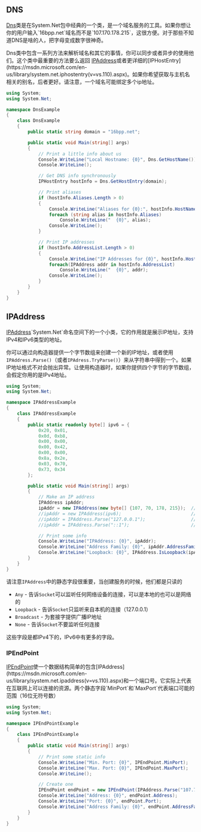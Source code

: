 ## DNS

[Dns](https://msdn.microsoft.com/en-us/library/system.net.dns(v=vs.110).aspx)类是在System.Net包中经典的一个类，是一个域名服务的工具。如果你想让你的用户输入`16bpp.net`域名而不是`107.170.178.215`，这很方便。对于那些不知道DNS是啥的人，把字母变成数字很神奇。

Dns类中包含一系列方法来解析域名和其它的事情，你可以同步或者异步的使用他们。这个类中最重要的方法要么返回 [IPAddress](https://msdn.microsoft.com/en-us/library/system.net.ipaddress(v=vs.110).aspx)或者更详细的[IPHostEntry](https://msdn.microsoft.com/en-us/library/system.net.iphostentry(v=vs.110).aspx)。如果你希望获取与主机名相关的别名，后者更好。请注意，一个域名可能绑定多个ip地址。

```c#
using System;
using System.Net;

namespace DnsExample
{
    class DnsExample
    {
        public static string domain = "16bpp.net";

        public static void Main(string[] args)
        {
            // Print a little info about us
            Console.WriteLine("Local Hostname: {0}", Dns.GetHostName());
            Console.WriteLine();

            // Get DNS info synchronously
            IPHostEntry hostInfo = Dns.GetHostEntry(domain);

            // Print aliases
            if (hostInfo.Aliases.Length > 0)
            {
                Console.WriteLine("Aliases for {0}:", hostInfo.HostName);
                foreach (string alias in hostInfo.Aliases)
                    Console.WriteLine("  {0}", alias);
                Console.WriteLine();
            }

            // Print IP addresses
            if (hostInfo.AddressList.Length > 0)
            {
                Console.WriteLine("IP Addresses for {0}", hostInfo.HostName);
                foreach(IPAddress addr in hostInfo.AddressList)
                    Console.WriteLine("  {0}", addr);
                Console.WriteLine();
            }
        }
    }
}
```

## IPAddress

[IPAddress](https://msdn.microsoft.com/en-us/library/system.net.ipaddress(v=vs.110).aspx)`System.Net`命名空间下的一个小类，它的作用就是展示IP地址，支持IPv4和IPv6类型的地址。

你可以通过向构造器提供一个字节数组来创建一个新的IP地址，或者使用`IPAddress.Parse()`（或者`IPAdress.TryParse()`）来从字符串中得到一个。如果IP地址格式不对会抛出异常。让使用构造器时，如果你提供四个字节的字节数组，会假定你用的是IPv4地址。

```c#
using System;
using System.Net;

namespace IPAddressExample
{
    class IPAddressExample
    {
        public static readonly byte[] ipv6 = {
            0x20, 0x01,
            0x0d, 0xb8,
            0x00, 0x00,
            0x00, 0x42,
            0x00, 0x00,
            0x8a, 0x2e,
            0x03, 0x70,
            0x73, 0x34
        };

        public static void Main(string[] args)
        {
            // Make an IP address
            IPAddress ipAddr;
            ipAddr = new IPAddress(new byte[] {107, 70, 178, 215});  // IPv4, byte array
            //ipAddr = new IPAddress(ipv6);                          // IPv6, byte array
            //ipAddr = IPAddress.Parse("127.0.0.1");                 // IPv4, string
            //ipAddr = IPAddress.Parse("::1");                       // IPv6, string

            // Print some info
            Console.WriteLine("IPAddress: {0}", ipAddr);
            Console.WriteLine("Address Family: {0}", ipAddr.AddressFamily);
            Console.WriteLine("Loopback: {0}", IPAddress.IsLoopback(ipAddr));
        }
    }
}
```

请注意`IPAddress`中的静态字段很重要，当创建服务的时候，他们都是只读的

- `Any` - 告诉`Socket`可以监听任何网络设备的连接，可以是本地的也可以是网络的
- `Loopback` - 告诉`Socket`只监听来自本机的连接（127.0.0.1）
- `Broadcast` - 为套接字提供广播IP地址
- `None` - 告诉`Socket`不要监听任何连接

这些字段是都IPv4下的，IPv6中有更多的字段。

### IPEndPoint

[IPEndPoint](https://msdn.microsoft.com/en-us/library/system.net.ipendpoint(v=vs.110).aspx)使一个数据结构简单的包含[IPAddress](https://msdn.microsoft.com/en-us/library/system.net.ipaddress(v=vs.110).aspx)和一个端口号。它实际上代表在互联网上可以连接的资源。两个静态字段`MinPort`和`MaxPort`代表端口可能的范围（16位无符号数）

```c#
using System;
using System.Net;

namespace IPEndPointExample
{
    class IPEndPointExample
    {
        public static void Main(string[] args)
        {
            // Print some static info
            Console.WriteLine("Min. Port: {0}", IPEndPoint.MinPort);
            Console.WriteLine("Max. Port: {0}", IPEndPoint.MaxPort);
            Console.WriteLine();

            // Create one
            IPEndPoint endPoint = new IPEndPoint(IPAddress.Parse("107.70.178.215"), 6000);
            Console.WriteLine("Address: {0}", endPoint.Address);
            Console.WriteLine("Port: {0}", endPoint.Port);
            Console.WriteLine("Address Family: {0}", endPoint.AddressFamily);
        }
    }
}